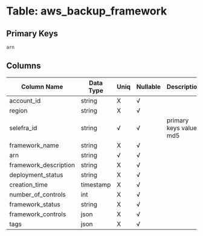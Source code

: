 # Table: aws_backup_framework

## Primary Keys 

```
arn
```


## Columns 

|  Column Name   |  Data Type  | Uniq | Nullable | Description | 
|  ----  | ----  | ----  | ----  | ---- | 
| account_id | string | X | √ |  | 
| region | string | X | √ |  | 
| selefra_id | string | √ | √ | primary keys value md5 | 
| framework_name | string | X | √ |  | 
| arn | string | √ | √ |  | 
| framework_description | string | X | √ |  | 
| deployment_status | string | X | √ |  | 
| creation_time | timestamp | X | √ |  | 
| number_of_controls | int | X | √ |  | 
| framework_status | string | X | √ |  | 
| framework_controls | json | X | √ |  | 
| tags | json | X | √ |  | 


